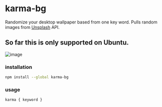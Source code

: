 # karma-bg

Randomize your desktop wallpaper based from one key word.
Pulls random images from [Unsplash](https://github.com/unsplash) API.
## So far this is only supported on Ubuntu.


![image](https://pkellz.github.io/pk/random/karma.gif)


### installation
```sh
npm install --global karma-bg
```

### usage
```sh
karma { keyword }
```
